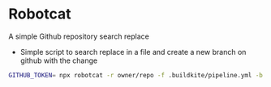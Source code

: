# Robotcat

A simple Github repository search replace

- Simple script to search replace in a file and create a new branch on github with the change

```bash
GITHUB_TOKEN= npx robotcat -r owner/repo -f .buildkite/pipeline.yml -b master -m 'master - main' -b main -o master main
```
